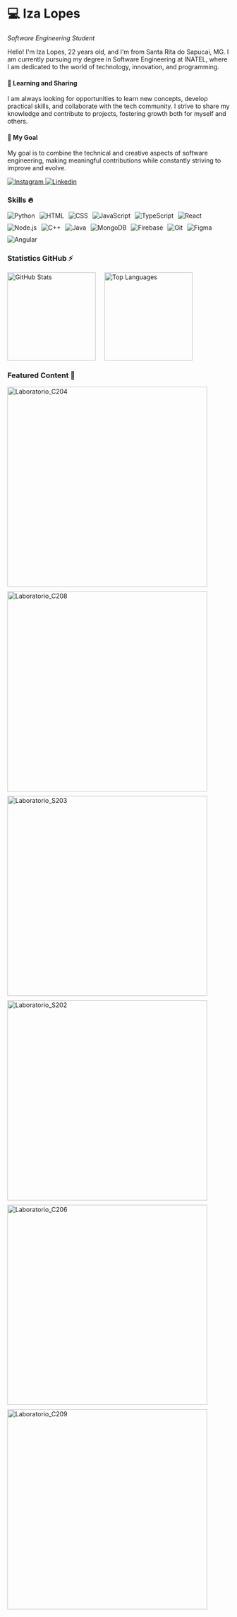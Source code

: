 <h1>💻 Iza Lopes</h1> 

*Software Engineering Student*

<p>Hello! I'm Iza Lopes, 22 years old, and I'm from Santa Rita do Sapucaí, MG. I am currently pursuing my degree in Software Engineering at INATEL, where I am dedicated to the world of technology, innovation, and programming.</p>

<h4>🌱 Learning and Sharing</h4> 
<p>I am always looking for opportunities to learn new concepts, develop practical skills, and collaborate with the tech community. I strive to share my knowledge and contribute to projects, fostering growth both for myself and others.</p>

<h4>🎯 My Goal</h4> 
<p>My goal is to combine the technical and creative aspects of software engineering, making meaningful contributions while constantly striving to improve and evolve.</p>

<p>
  <a href="https://www.instagram.com/izallopes_/">
      <img alt="Instagram" title="Me siga no Instagram" src="https://img.shields.io/badge/Instagram-%23E4405F.svg?style=for-the-badge&logo=Instagram&logoColor=white"/>
  </a> 
  <a href="https://www.linkedin.com/in/iza-lopes/">
      <img alt="Linkedin" title="Se conecte comigo no Linkedin" src="https://img.shields.io/badge/linkedin-%230077B5.svg?style=for-the-badge&logo=linkedin&logoColor=white"/>
  </a>
</p>

<div style="clear: both;"></div>

<h3>Skills 🔥</h3>
<div style="display: flex; flex-wrap: wrap; gap: 10px;">
    <img alt="Python" title="Python" src="https://skillicons.dev/icons?i=python" />
    <img alt="HTML" title="HTML" src="https://skillicons.dev/icons?i=html" />
    <img alt="CSS" title="CSS" src="https://skillicons.dev/icons?i=css" />
    <img alt="JavaScript" title="JavaScript" src="https://skillicons.dev/icons?i=javascript" />
    <img alt="TypeScript" title="TypeScript" src="https://skillicons.dev/icons?i=typescript" />
    <img alt="React" title="React" src="https://skillicons.dev/icons?i=react" />
    <img alt="Node.js" title="Node.js" src="https://skillicons.dev/icons?i=nodejs" />
    <img alt="C++" title="C++" src="https://skillicons.dev/icons?i=cpp" />
    <img alt="Java" title="Java" src="https://skillicons.dev/icons?i=java" />
    <img alt="MongoDB" title="MongoDB" src="https://skillicons.dev/icons?i=mongo" />
    <img alt="Firebase" title="Firebase" src="https://skillicons.dev/icons?i=firebase" />
    <img alt="Git" title="Git" src="https://skillicons.dev/icons?i=git" />
    <img alt="Figma" title="Figma" src="https://skillicons.dev/icons?i=figma" />
    <img alt="Angular" title="Angular" src="https://skillicons.dev/icons?i=angular" />
</div>

<div style="clear: both;"></div>

<h3>Statistics GitHub ⚡</h3>

<div style="display: flex; gap: 20px;">
  <img alt="GitHub Stats" height="200" src="https://github-readme-stats.vercel.app/api?username=Izalp&show_icons=true&theme=midnight-purple" />
  <img alt="Top Languages" height="200" src="https://github-readme-stats.vercel.app/api/top-langs/?username=Izalp&hide_progress=true&theme=midnight-purple" />
</div>

<div style="clear: both;"></div>

<h3>Featured Content 🌟</h3>

<div style="display: flex; flex-wrap: wrap; gap: 10px;">
  <a href="https://github.com/Izalp/Laboratorio_C204">
    <img src="https://github-readme-stats.vercel.app/api/pin/?username=Izalp&repo=Laboratorio_C204&cache_seconds=86400&theme=midnight-purple" alt="Laboratorio_C204" style="width: 453px;"/>
  </a>
  <a href="https://github.com/Izalp/Laboratorio_C208">
    <img src="https://github-readme-stats.vercel.app/api/pin/?username=Izalp&repo=Laboratorio_C208&cache_seconds=86400&theme=midnight-purple" alt="Laboratorio_C208" style="width: 453px;"/>
  </a>
  <a href="https://github.com/Izalp/Laboratorio_S203">
    <img src="https://github-readme-stats.vercel.app/api/pin/?username=Izalp&repo=Laboratorio_S203&cache_seconds=86400&theme=midnight-purple" alt="Laboratorio_S203" style="width: 453px;"/>
  </a>
  <a href="https://github.com/Izalp/Laboratorio_S202">
    <img src="https://github-readme-stats.vercel.app/api/pin/?username=Izalp&repo=Laboratorio_S202&cache_seconds=86400&theme=midnight-purple" alt="Laboratorio_S202" style="width: 453px;"/>
  </a>
  <a href="https://github.com/Izalp/Laboratorio_C206">
    <img src="https://github-readme-stats.vercel.app/api/pin/?username=Izalp&repo=Laboratorio_C206&cache_seconds=86400&theme=midnight-purple" alt="Laboratorio_C206" style="width: 453px;"/>
  </a>
  <a href="https://github.com/Izalp/Laboratorio_C209">
    <img src="https://github-readme-stats.vercel.app/api/pin/?username=Izalp&repo=Laboratorio_C209&cache_seconds=86400&theme=midnight-purple" alt="Laboratorio_C209" style="width: 453px;"/>
  </a>
</div>
